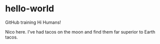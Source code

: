 # hello-world
GitHub training
Hi Humans!

Nico here. I've had tacos on the moon and find them far superior to Earth tacos.
